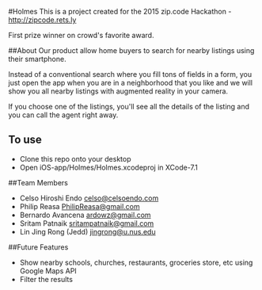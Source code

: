 #Holmes
This is a project created for the 2015 zip.code Hackathon - http://zipcode.rets.ly

First prize winner on crowd's favorite award.

##About
Our product allow home buyers to search for nearby listings using their smartphone.

Instead of a conventional search where you fill tons of fields in a form, you just open the app when you are in a neighborhood that you like and we will show you all nearby listings with augmented reality in your camera. 

If you choose one of the listings, you'll see all the details of the listing and you can call the agent right away.

## To use
- Clone this repo onto your desktop
- Open iOS-app/Holmes/Holmes.xcodeproj in XCode-7.1


##Team Members
* Celso Hiroshi Endo  celso@celsoendo.com
* Philip Reasa  PhilipReasa@gmail.com
* Bernardo Avancena  ardowz@gmail.com
* Sritam Patnaik  sritampatnaik@gmail.com
* Lin Jing Rong (Jedd)  jingrong@u.nus.edu

##Future Features
* Show nearby schools, churches, restaurants, groceries store, etc using Google Maps API
* Filter the results
